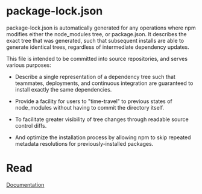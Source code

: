# package-lock.json

package-lock.json is automatically generated for any operations where npm modifies either the node_modules tree, or package.json. It describes the exact tree that was generated, such that subsequent installs are able to generate identical trees, regardless of intermediate dependency updates.

This file is intended to be committed into source repositories, and serves various purposes:

- Describe a single representation of a dependency tree such that teammates, deployments, and continuous integration are guaranteed to install exactly the same dependencies.

- Provide a facility for users to "time-travel" to previous states of node_modules without having to commit the directory itself.

- To facilitate greater visibility of tree changes through readable source control diffs.

- And optimize the installation process by allowing npm to skip repeated metadata resolutions for previously-installed packages.

# Read

[Documentation](https://docs.npmjs.com/files/package-lock.json)